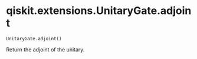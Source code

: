 # qiskit.extensions.UnitaryGate.adjoint

`UnitaryGate.adjoint()`

Return the adjoint of the unitary.
